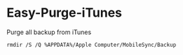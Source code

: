 # Easy-Purge-iTunes
Purge all backup from iTunes


```console
rmdir /S /Q %APPDATA%/Apple Computer/MobileSync/Backup
```
